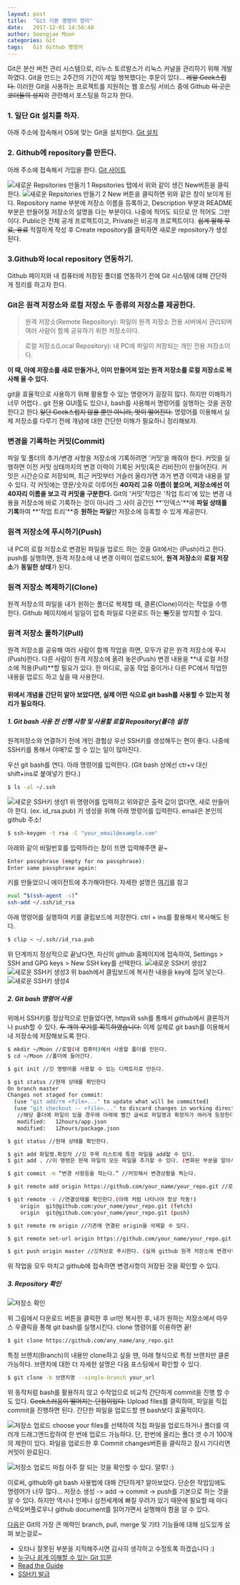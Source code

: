 ```yaml
---
layout: post
title:  "Git 기본 명령어 정리"
date:   2017-12-01 14:56:48
author: Seongjae Moon
categories: Git
tags:   Git Github 명령어
---
```


Git은 분산 버전 관리 시스템으로, 리누스 토르발스가 리눅스 커널을 관리하기 위해 개발하였다. Git을 만드는 2주간의 기간이 제일 행복했다는 후문이 있다... ~~레알 Geek스럽다.~~ 이러한 Git을 사용하는 프로젝트를 지원하는 웹 호스팅 서비스 중에 Github ~~이 곳은 코더들의 성지~~와 관련해서 포스팅을 하고자 한다.
 
### 1. 일단 Git 설치를 하자.

아래 주소에 접속해서 OS에 맞는 Git을 설치한다.
[Git 설치](https://git-scm.com/downloads)

### 2. Github에 repository를 만든다.

아래 주소에 접속해서 가입을 한다.
[Git 사이트](https://github.com/)

![새로운 Repsitories 만들기 1](/assets/uploads/GitNewBtn.jpg) 
Repsitories 탭에서 위와 같이 생긴 New버튼을 클릭한다. 
![새로운 Repsitories 만들기 2](/assets/uploads/GitCreateRepo.jpg)
New 버튼을 클릭하면 위와 같은 창이 보이게 된다. Repository name 부분에 저장소 이름을 등록하고, Description 부분과 README 부분은 만들어질 저장소의 설명을 다는 부분이다. 나중에 적어도 되므로 안 적어도 그만이다. Public은 전체 공개 프로젝트이고, Private은 비공개 프로젝트이다. ~~쉽게 말해 무료, 유료~~ 적절하게 작성 후 Create repository를 클릭하면 새로운 repository가 생성된다.

### 3.Github와 local repository 연동하기.

Github 페이지와 내 컴퓨터에 저장된 폴더를 연동하기 전에 Git 시스템에 대해 간단하게 정리를 하고자 한다.

### Git은 원격 저장소와 로컬 저장소 두 종류의 저장소를 제공한다. 
> 원격 저장소(Remote Repository): 파일이 원격 저장소 전용 서버에서 관리되며 여러 사람이 함께 공유하기 위한 저장소이다.

> 로컬 저장소(Local Repository): 내 PC에 파일이 저장되는 개인 전용 저장소이다. 

**이 때, 아예 저장소를 새로 만들거나, 이미 만들어져 있는 원격 저장소를 로컬 저장소로 복사해 올 수 있다.**

git을 효율적으로 사용하기 위해 활용할 수 있는 명령어가 굉장히 많다. 하지만 이해하기 너무 어렵다.. git 전용 GUI툴도 있으나, bash를 사용해서 명렁어를 실행하는 것을 권장한다고 한다.~~일단 Geek스럽지 않을 뿐만 아니라, 멋이 떨어진다.~~ 명령어를 이용해서 실제 저장소를 다루기 전에 개념에 대한 간단한 이해가 필요하니 정리해보자.

### 변경을 기록하는 커밋(Commit)
파일 및 폴더의 추가/변경 사항을 저장소에 기록하려면 '커밋'을 해줘야 한다. 커밋을 실행하면 이전 커밋 상태까지의 변경 이력이 기록된 커밋(혹은 리비전)이 만들어진다. 커밋은 시간순으로 저장되며, 최근 커밋부터 거슬러 올라가면 과거 변경 이력과 내용을 알 수 있다. 각 커밋에는 영문/숫자로 이루어진 **40자리 고유 이름이 붙으며, 저장소에선 이 40자리 이름을 보고 각 커밋을 구분한다.** Git의 '커밋'작업은 '작업 트리'에 있는 변경 내용을 저장소에 바로 기록하는 것이 아니라 그 사이 공간인 **'인덱스'**에 **파일 상태를 기록**하여 **'작업 트리'**중 **원하는 파일**만 저장소에 등록할 수 있게 제공한다.

### 원격 저장소에 푸시하기(Push)
내 PC의 로컬 저장소로 변경된 파일을 업로드 하는 것을 Git에서는 (Push)라고 한다. push를 실행하면, 원격 저장소에 내 변경 이력이 업로드되어, **원격 저장소**와 **로컬 저장소**가 **동일한 상태**가 된다.

### 원격 저장소 복제하기(Clone)
원격 저장소의 파일을 내가 원하는 폴더로 복제할 때, 클론(Clone)이라는 작업을 수행한다. Github 페이지에서 일일이 압축 파일로 다운로드 하는 ~~뻘~~짓을 방지할 수 있다.

### 원격 저장소 풀하기(Pull)
원격 저장소를 공유해 여러 사람이 함께 작업을 하면, 모두가 같은 원격 저장소에 푸시(Push)한다. 다른 사람이 원격 저장소에 올려 놓은(Push) 변경 내용을 **내 로컬 저장소에 적용(Pull)**할 필요가 있다. 한 마디로, 공동 작업 중이거나 다른 PC에서 작업한 내용을 업로드 하고 싶을 때 사용한다.

#### 위에서 개념을 간단히 알아 보았다면, 실제 어떤 식으로 git bash를 사용할 수 있는지 정리가 필요하다. 

##### 1. Git bash 사용 전 선행 사항 및 사용할 로컬 Repository(폴더) 설정
원격저장소와 연결하기 전에 개인 경험상 우선 SSH키를 생성해두는 편이 좋다. 나중에 SSH키를 통해서 야매?로 할 수 있는 일이 많아진다.

우선 git bash를 연다. 아래 명령어를 입력한다. (Git bash 상에선 ctr+v 대신 shift+ins로 붙여넣기 한다.)
```bash
$ ls -al ~/.ssh 
```
![새로운 SSH키 생성1](/assets/uploads/gitBashSSH.jpg) 
위 명령어를 입력하고 위와같은 출력 값이 없다면, 새로 만들어야 한다. (ex. id_rsa.pub)
키 생성을 위해 아래 명령어를 입력한다. email은 본인의 github 주소!
```bash
$ ssh-keygen -t rsa -C "your_email@example.com"
```
아래와 같이 비밀번호를 입력하라는 창이 뜨면 입력해주면 끝~  
```bash
Enter passphrase (empty for no passphrase):
Enter same passphrase again:
```
키를 만들었으니 에이전트에 추가해야한다. 자세한 설명은 [여기](https://help.github.com/articles/generating-a-new-ssh-key-and-adding-it-to-the-ssh-agent)를 참고
```bash
eval “$(ssh-agent -s)”
ssh-add ~/.ssh/id_rsa
```
아래 명령어를 실행하여 키를 클립보드에 저장한다. ctrl + ins를 활용해서 복사해도 된다.
```bash
$ clip < ~/.ssh//id_rsa.pub
```
위 단계까지 정상적으로 끝났다면, 자신의 github 홈페이지에 접속하여, Settings > SSH and GPG keys > New SSH key를 선택한다.
![새로운 SSH키 생성2](/assets/uploads/githubSetting.jpg)  
![새로운 SSH키 생성3](/assets/uploads/githubSSH.jpg) 
위 bash에서 클립보드에 복사한 내용을 key에 집어 넣는다.
![새로운 SSH키 생성4](/assets/uploads/gitSSHkey.jpg)
##### 2. Git bash 명령어 사용
위에서 SSH키를 정상적으로 만들었다면, https와 ssh를 통해서 github에서 클론하거나 push할 수 있다. ~~두 개의 무기를 획득하였습니다.~~
이제 실제로 git bash를 이용해서 내 저장소에 저장해보도록 한다.
```bash
$ mkdir ~/Moon //로컬(내 컴퓨터)에서 사용할 폴더를 만든다.
$ cd ~/Moon //폴더에 들어간다.
```
```bash
$ git init //깃 명령어를 사용할 수 있는 디렉토리로 만든다.
```
```bash
$ git status //현재 상태를 확인한다
On branch master
Changes not staged for commit:
  (use "git add/rm <file>..." to update what will be committed)
  (use "git checkout -- <file>..." to discard changes in working directory)
   //해당 폴더에 파일이 있을 경우에 아래에 빨간 글씨로 파일명과 확장자가 여러개 등장한다.
   modified:   12hours/app.json
   modified:   12hours/package.json
```
```bash
$ git status //현재 상태를 확인한다.
```
```bash
$ git add 화일명.확장자 //깃 주목 리스트에 특정 파일을 add할 수 있다.
$ git add . //이 명령은 현재 파일의 모든 파일을 추가할 수 있다. (변화된 부분을 알아서 추가해준다.)
```
```bash
$ git commit -m “변경 사항등을 적는다.” //커밋해서 변경상황을 찍는다.
```
```bash
$ git remote add origin https://github.com/your_name/your_repo.git //로컬과 github 원격 저장소를 연결한다.
```
```bash
$ git remote -v //연결상태를 확인한다.(아래 처럼 나타나야 정상 작동!)
	origin  git@github.com:your_name/your_repo.git (fetch)
	origin  git@github.com:your_name/your_repo.git (push)
```
```bash
$ git remote rm origin //기존에 연결된 origin을 삭제할 수 있다.
```
```bash
$ git remote set-url origin https://github.com/your_name/your_repo.git //연결된 url을 변경할 수 있다.
```
```bash
$ git push origin master //깃허브로 푸시한다. (실제 github 원격 저장소에 변경사항이 저장된다.)
```
위 작업을 모두 마치고 github에 접속하면 변경사항이 저장된 것을 확인할 수 있다.
##### 3. Repository 확인
![저장소 확인](/assets/uploads/gitMoon2.jpg)

위 그림에서 다운로드 버튼을 클릭한 후 url만 복사한 후, 내가 원하는 저장소에서 마우스 우클릭을 통해 git bash를 실행시킨다. clone 명령어를 이용하면 끝!
```bash
$ git clone https://github.com/any_name/any_repo.git 
```
특정 브랜치(Branch)의 내용만 clone하고 싶을 땐, 아래 형식으로 특정 브랜치만 클론 가능하다. 브랜치에 대한 더 자세한 설명은 다음 포스팅에서 확인할 수 있다. 
```bash
$ git clone -b 브랜치명 --single-branch your_url
```

위 동작처럼 bash를 활용하지 않고 수작업으로 비교적 간단하게 commit을 진행 할 수도 있다. ~~Geek스러움이 떨어지는 단점이있다.~~
Upload files를 클릭하여, 파일을 직접 commit을 진행하면 된다. 간단한 파일을 업로드할 땐 bash보다 효율적이다.  

![저장소 업로드](/assets/uploads/gitUpload.jpg)
choose your files를 선택하여 직접 파일을 업로드하거나 폴더를 여러개 드래그앤드랍하여 한 번에 업로드 가능하다.
단, 한번에 올리는 폴더 갯 수가 100개의 제한이 있다. 파일을 업로드한 후 Commit changes버튼을 클릭하고 잠시 기다리면 커밋이 완료된다.

![저장소 업로드 마침](/assets/uploads/gitUploadFinally.jpg)
아주 잘 되는 것을 확인할 수 있다. 얄루! :)

이로써, github와 git bash 사용법에 대해 간단하게? 알아보았다. 단순한 작업임에도 명령어가 너무 많다... 저장소 생성 -> add -> commit -> push를 기본으로 하는 것을 알 수 있다. 하지만 역시나 언제나 삼천세계에 빠질 우려가 있기 때문에 필요할 때 마다 스택오버플로우나 github document를 읽어가면서 실행해야 함을 알 수 있다. 

[다음](https://seongjaemoon.github.io/2017/12/09/gitPrinciple2/)은 Git의 가장 큰 매력인 branch, pull, merge 및 기타 기능들에 대해 심도있게 살펴 보는걸로~
  
* 오타나 잘못된 부분을 지적해주시면 감사히 생각하고 수정토록 하겠습니다 :)
* [누구나 쉽게 이해할 수 있는 Git 입문](https://backlog.com/git-tutorial/kr/intro/intro1_1.html)
* [Read the Guide](https://guides.github.com/activities/hello-world/)
* [SSH키 발급](http://nickjoit.tistory.com/94)
